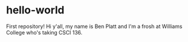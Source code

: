 # hello-world
First repository!
Hi y'all, my name is Ben Platt and I'm a frosh at Williams College who's taking CSCI 136.
